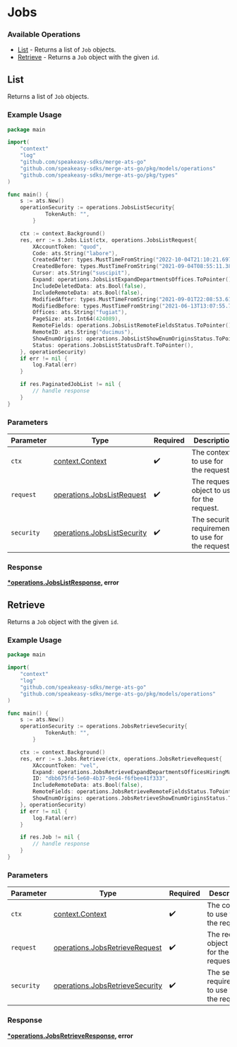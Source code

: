 # Jobs

### Available Operations

* [List](#list) - Returns a list of `Job` objects.
* [Retrieve](#retrieve) - Returns a `Job` object with the given `id`.

## List

Returns a list of `Job` objects.

### Example Usage

```go
package main

import(
	"context"
	"log"
	"github.com/speakeasy-sdks/merge-ats-go"
	"github.com/speakeasy-sdks/merge-ats-go/pkg/models/operations"
	"github.com/speakeasy-sdks/merge-ats-go/pkg/types"
)

func main() {
    s := ats.New()
    operationSecurity := operations.JobsListSecurity{
            TokenAuth: "",
        }

    ctx := context.Background()
    res, err := s.Jobs.List(ctx, operations.JobsListRequest{
        XAccountToken: "quod",
        Code: ats.String("labore"),
        CreatedAfter: types.MustTimeFromString("2022-10-04T21:10:21.697Z"),
        CreatedBefore: types.MustTimeFromString("2021-09-04T08:55:11.388Z"),
        Cursor: ats.String("suscipit"),
        Expand: operations.JobsListExpandDepartmentsOffices.ToPointer(),
        IncludeDeletedData: ats.Bool(false),
        IncludeRemoteData: ats.Bool(false),
        ModifiedAfter: types.MustTimeFromString("2021-09-01T22:08:53.618Z"),
        ModifiedBefore: types.MustTimeFromString("2021-06-13T13:07:55.703Z"),
        Offices: ats.String("fugiat"),
        PageSize: ats.Int64(424089),
        RemoteFields: operations.JobsListRemoteFieldsStatus.ToPointer(),
        RemoteID: ats.String("ducimus"),
        ShowEnumOrigins: operations.JobsListShowEnumOriginsStatus.ToPointer(),
        Status: operations.JobsListStatusDraft.ToPointer(),
    }, operationSecurity)
    if err != nil {
        log.Fatal(err)
    }

    if res.PaginatedJobList != nil {
        // handle response
    }
}
```

### Parameters

| Parameter                                                                  | Type                                                                       | Required                                                                   | Description                                                                |
| -------------------------------------------------------------------------- | -------------------------------------------------------------------------- | -------------------------------------------------------------------------- | -------------------------------------------------------------------------- |
| `ctx`                                                                      | [context.Context](https://pkg.go.dev/context#Context)                      | :heavy_check_mark:                                                         | The context to use for the request.                                        |
| `request`                                                                  | [operations.JobsListRequest](../../models/operations/jobslistrequest.md)   | :heavy_check_mark:                                                         | The request object to use for the request.                                 |
| `security`                                                                 | [operations.JobsListSecurity](../../models/operations/jobslistsecurity.md) | :heavy_check_mark:                                                         | The security requirements to use for the request.                          |


### Response

**[*operations.JobsListResponse](../../models/operations/jobslistresponse.md), error**


## Retrieve

Returns a `Job` object with the given `id`.

### Example Usage

```go
package main

import(
	"context"
	"log"
	"github.com/speakeasy-sdks/merge-ats-go"
	"github.com/speakeasy-sdks/merge-ats-go/pkg/models/operations"
)

func main() {
    s := ats.New()
    operationSecurity := operations.JobsRetrieveSecurity{
            TokenAuth: "",
        }

    ctx := context.Background()
    res, err := s.Jobs.Retrieve(ctx, operations.JobsRetrieveRequest{
        XAccountToken: "vel",
        Expand: operations.JobsRetrieveExpandDepartmentsOfficesHiringManagers.ToPointer(),
        ID: "dbb675fd-5e60-4b37-9ed4-f6fbee41f333",
        IncludeRemoteData: ats.Bool(false),
        RemoteFields: operations.JobsRetrieveRemoteFieldsStatus.ToPointer(),
        ShowEnumOrigins: operations.JobsRetrieveShowEnumOriginsStatus.ToPointer(),
    }, operationSecurity)
    if err != nil {
        log.Fatal(err)
    }

    if res.Job != nil {
        // handle response
    }
}
```

### Parameters

| Parameter                                                                          | Type                                                                               | Required                                                                           | Description                                                                        |
| ---------------------------------------------------------------------------------- | ---------------------------------------------------------------------------------- | ---------------------------------------------------------------------------------- | ---------------------------------------------------------------------------------- |
| `ctx`                                                                              | [context.Context](https://pkg.go.dev/context#Context)                              | :heavy_check_mark:                                                                 | The context to use for the request.                                                |
| `request`                                                                          | [operations.JobsRetrieveRequest](../../models/operations/jobsretrieverequest.md)   | :heavy_check_mark:                                                                 | The request object to use for the request.                                         |
| `security`                                                                         | [operations.JobsRetrieveSecurity](../../models/operations/jobsretrievesecurity.md) | :heavy_check_mark:                                                                 | The security requirements to use for the request.                                  |


### Response

**[*operations.JobsRetrieveResponse](../../models/operations/jobsretrieveresponse.md), error**

